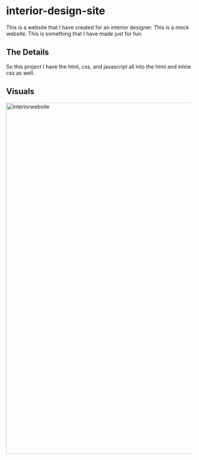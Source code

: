 # interior-design-site
This is a website that I have created for an interior designer. This is a mock website. This is something that I have made just for fun. 

## The Details 
So this project I have the html, css, and javascript all into the html and inline css as well.

## Visuals
<img width="948" alt="interiorwebsite" src="https://user-images.githubusercontent.com/32546679/46322854-3db9ab80-c5b9-11e8-8fd6-0f190a3d66c9.PNG">
